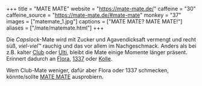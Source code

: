 +++
title = "MATE MATE"
website = "https://mate-mate.de/"
caffeine = "30"
caffeine_source = "https://mate-mate.de/#mate-mate"
monkey = "37"
images = ["matemate_1.jpg"]
captions = ["MATE MATE? MATE MATE!"]
aliases = ["/mate/matemate.html"]
+++

Die _Capslock_-Mate wird mit Zucker und Agavendicksaft vermengt und recht süß,
*viel-viel*™ rauchig und das vor allem im Nachgeschmack. Anders als bei z.B.
kalter [Club](/mate/club.html) oder [Ulti](/mate/ulti.html), bleibt die Mate
einige Momente länger präsent. Erinnert dadurch an [Flora](/mate/flora.html),
[1337](/mate/leet.html) oder [Kolle](/mate/kolle.html).

Wem Club-Mate weniger, dafür aber Flora oder 1337 schmecken, könnte/sollte
[MATE MATE](https://mate-mate.de/) ausprobiern.
